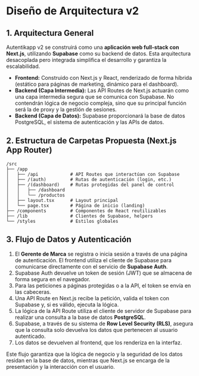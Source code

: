 # Diseño de Arquitectura v2

## 1. Arquitectura General

Autentikapp v2 se construirá como una **aplicación web full-stack con Next.js**, utilizando **Supabase** como su backend de datos. Esta arquitectura desacoplada pero integrada simplifica el desarrollo y garantiza la escalabilidad.

-   **Frontend:** Construido con Next.js y React, renderizado de forma híbrida (estático para páginas de marketing, dinámico para el dashboard).
-   **Backend (Capa Intermedia):** Las API Routes de Next.js actuarán como una capa intermedia segura que se comunica con Supabase. No contendrán lógica de negocio compleja, sino que su principal función será la de proxy y la gestión de sesiones.
-   **Backend (Capa de Datos):** Supabase proporcionará la base de datos PostgreSQL, el sistema de autenticación y las APIs de datos.

## 2. Estructura de Carpetas Propuesta (Next.js App Router)

```
/src
├── /app
│   ├── /api            # API Routes que interactúan con Supabase
│   ├── /(auth)         # Rutas de autenticación (login, etc.)
│   ├── /(dashboard)    # Rutas protegidas del panel de control
│   │   ├── /dashboard
│   │   └── /productos
│   ├── layout.tsx      # Layout principal
│   └── page.tsx        # Página de inicio (landing)
├── /components         # Componentes de React reutilizables
├── /lib                # Clientes de Supabase, helpers
└── /styles             # Estilos globales
```

## 3. Flujo de Datos y Autenticación

1.  El **Gerente de Marca** se registra o inicia sesión a través de una página de autenticación. El frontend utiliza el cliente de Supabase para comunicarse directamente con el servicio de **Supabase Auth**.
2.  Supabase Auth devuelve un token de sesión (JWT) que se almacena de forma segura en el navegador.
3.  Para las peticiones a páginas protegidas o a la API, el token se envía en las cabeceras.
4.  Una API Route en Next.js recibe la petición, valida el token con Supabase y, si es válido, ejecuta la lógica.
5.  La lógica de la API Route utiliza el cliente de servidor de Supabase para realizar una consulta a la base de datos **PostgreSQL**.
6.  Supabase, a través de su sistema de **Row Level Security (RLS)**, asegura que la consulta solo devuelva los datos que pertenecen al usuario autenticado.
7.  Los datos se devuelven al frontend, que los renderiza en la interfaz.

Este flujo garantiza que la lógica de negocio y la seguridad de los datos residan en la base de datos, mientras que Next.js se encarga de la presentación y la interacción con el usuario.
